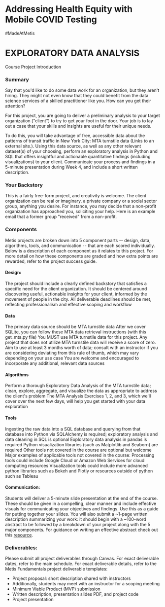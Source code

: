 # Addressing Health Equity with Mobile COVID Testing

#MadeAtMetis

# EXPLORATORY DATA ANALYSIS
Course Project Introduction
### Summary
Say that you'd like to do some data work for an organization, but they aren't hiring. They might not even know that they could benefit from the data science services of a skilled practitioner like you. How can you get their attention?

For this project, you are going to deliver a preliminary analysis to your target organization ("client") to try to get your foot in the door. Your job is to lay out a case that your skills and insights are useful for their unique needs.

To do this, you will take advantage of free, accessible data about the patterns of transit traffic in New York City: MTA turnstile data (Links to an external site.). Using this data source, as well as any other relevant dataset(s) of your choosing, perform an exploratory analysis in Python and SQL that offers insightful and actionable quantitative findings (including visualizations) to your client. Communicate your process and findings in a 5-minute presentation during Week 4, and include a short written description.

### Your Backstory
This is a fairly free-form project, and creativity is welcome. The client organization can be real or imaginary, a private company or a social sector group, anything you desire. For instance, you may decide that a non-profit organization has approached you, soliciting your help. Here is an example email that a former group "received" from a non-profit.

### Components
Metis projects are broken down into 5 component parts -- design, data, algorithms, tools, and communication -- that are each scored individually. Below is a description of each component as it relates to this project. For more detail on how these components are graded and how extra points are rewarded, refer to the project success guide.

#### Design:
The project should include a clearly defined backstory that satisfies a specific need for the client organization. It should be centered around discovering useful, actionable insights for your client, informed by the movement of people in the city.
All deliverable deadlines should be met, reflecting professionalism and effective scoping and workflow
#### Data
The primary data source should be MTA turnstile data
After we cover SQLite, you can follow these MTA data retrieval instructions (with this get_mta.py file)
You MUST use MTA turnstile data for this project.  Any project that does not utilize MTA turnstile data will receive a score of zero.
Aim to use at least 3 months worth of data; consult with an instructor if you are considering deviating from this rule of thumb, which may vary depending on your use case
You are welcome and encouraged to incorporate any additional, relevant data sources
#### Algorithms
Perform a thorough Exploratory Data Analysis of the MTA turnstile data; clean, explore, aggregate, and visualize the data as appropriate to address the client's problem
The MTA Analysis Exercises 1, 2, and 3, which we'll cover over the next few days, will help you get started with your data exploration
#### Tools
Ingesting the raw data into a SQL database and querying from that database into Python via SQLAlchemy is required; exploratory analysis and data cleaning in SQL is optional
Exploratory data analysis in pandas is required
Python visualization libraries (such as Matplotlib and Seaborn) are required
Other tools not covered in the course are optional but welcome
Major examples of applicable tools not covered in the course:
Processing tools could include Google Cloud or Amazon Web Services for cloud computing resources
Visualization tools could include more advanced python libraries such as Bokeh and Plotly or resources outside of python such as Tableau
#### Communication:
Students will deliver a 5-minute slide presentation at the end of the course. These should be given in a compelling, clear manner and include effective visuals for communicating your objectives and findings. Use this as a guide for putting together your slides.
You will also submit a ~1-page written description summarizing your work: it should begin with a ~100-word abstract to be followed by a breakdown of your project along with the 5 major components. For guidance on writing an effective abstract check out this [resource](https://writing.wisc.edu/handbook/assignments/writing-an-abstract-for-your-research-paper/).
### Deliverables:
Please submit all project deliverables through Canvas.
For exact deliverable dates, refer to the main schedule.
For exact deliverable details, refer to the Metis Fundamentals project deliverable templates:

* Project proposal: short description shared with instructors
* Additionally, students may meet with an instructor for a scoping meeting
* Minimum Viable Product (MVP) submission
* Written description, presentation slides PDF, and project code
* Project presentation
 

